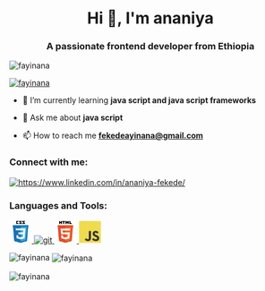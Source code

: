<h1 align="center">Hi 👋, I'm ananiya</h1>
<h3 align="center">A passionate frontend developer from Ethiopia</h3>

<p align="left"> <img src="https://komarev.com/ghpvc/?username=fayinana&label=Profile%20views&color=0e75b6&style=flat" alt="fayinana" /> </p>

<p align="left"> <a href="https://github.com/ryo-ma/github-profile-trophy"><img src="https://github-profile-trophy.vercel.app/?username=fayinana" alt="fayinana" /></a> </p>

- 🌱 I’m currently learning **java script and java script frameworks**

- 💬 Ask me about **java script**

- 📫 How to reach me **fekedeayinana@gmail.com**

<h3 align="left">Connect with me:</h3>
<p align="left">
<a href="https://linkedin.com/in/https://www.linkedin.com/in/ananiya-fekede/" target="blank"><img align="center" src="https://raw.githubusercontent.com/rahuldkjain/github-profile-readme-generator/master/src/images/icons/Social/linked-in-alt.svg" alt="https://www.linkedin.com/in/ananiya-fekede/" height="30" width="40" /></a>
</p>

<h3 align="left">Languages and Tools:</h3>
<p align="left"> <a href="https://www.w3schools.com/css/" target="_blank" rel="noreferrer"> <img src="https://raw.githubusercontent.com/devicons/devicon/master/icons/css3/css3-original-wordmark.svg" alt="css3" width="40" height="40"/> </a> <a href="https://git-scm.com/" target="_blank" rel="noreferrer"> <img src="https://www.vectorlogo.zone/logos/git-scm/git-scm-icon.svg" alt="git" width="40" height="40"/> </a> <a href="https://www.w3.org/html/" target="_blank" rel="noreferrer"> <img src="https://raw.githubusercontent.com/devicons/devicon/master/icons/html5/html5-original-wordmark.svg" alt="html5" width="40" height="40"/> </a> <a href="https://developer.mozilla.org/en-US/docs/Web/JavaScript" target="_blank" rel="noreferrer"> <img src="https://raw.githubusercontent.com/devicons/devicon/master/icons/javascript/javascript-original.svg" alt="javascript" width="40" height="40"/> </a> </p>

<p><img align="left" src="https://github-readme-stats.vercel.app/api/top-langs?username=fayinana&show_icons=true&locale=en&layout=compact" alt="fayinana" /></p>

<p>&nbsp;<img align="center" src="https://github-readme-stats.vercel.app/api?username=fayinana&show_icons=true&locale=en" alt="fayinana" /></p>

<p><img align="center" src="https://github-readme-streak-stats.herokuapp.com/?user=fayinana&" alt="fayinana" /></p>
